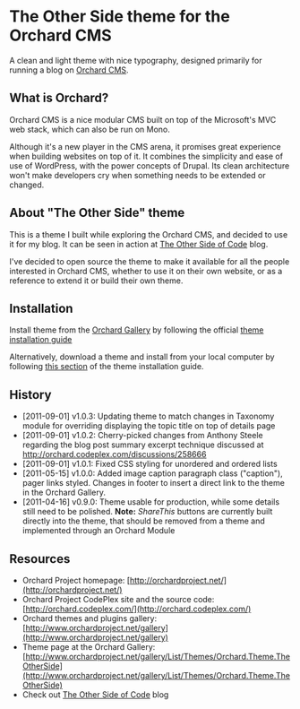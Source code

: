 ﻿The Other Side theme for the Orchard CMS
========================================

A clean and light theme with nice typography, designed primarily for running a blog on [Orchard CMS](http://orchardproject.net/).

## What is Orchard?

Orchard CMS is a nice modular CMS built on top of the Microsoft's MVC web stack, which can also be run on Mono. 

Although it's a new player in the CMS arena, it promises great experience when building websites on top of it. It combines the simplicity and ease of use of WordPress, with the power concepts of Drupal. Its clean architecture won't make developers cry when something needs to be extended or changed.

## About "The Other Side" theme

This is a theme I built while exploring the Orchard CMS, and decided to use it for my blog. It can be seen in action at [The Other Side of Code](http://www.theothersideofcode.com/) blog.

I've decided to open source the theme to make it available for all the people interested in Orchard CMS, whether to use it on their own website, or as a reference to extend it or build their own theme.

## Installation

Install theme from the [Orchard Gallery](http://www.orchardproject.net/gallery/List/Themes/Orchard.Theme.TheOtherSide) by following the official [theme installation guide](http://orchardproject.net/docs/Installing-themes.ashx#Installing_a_Theme_from_the_Gallery_0)

Alternatively, download a theme and install from your local computer by following [this section](http://www.orchardproject.net/docs/Installing-themes.ashx#Installing_a_Theme_from_your_Local_Computer_1) of the theme installation guide.

## History

* [2011-09-01] v1.0.3: Updating theme to match changes in Taxonomy module for overriding displaying the topic title on top of details page
* [2011-09-01] v1.0.2: Cherry-picked changes from Anthony Steele regarding the blog post summary excerpt technique discussed at http://orchard.codeplex.com/discussions/258666
* [2011-09-01] v1.0.1: Fixed CSS styling for unordered and ordered lists
* [2011-05-15] v1.0.0: Added image caption paragraph class ("caption"), pager links styled. Changes in footer to insert a direct link to the theme in the Orchard Gallery.
* [2011-04-16] v0.9.0: Theme usable for production, while some details still need to be polished. **Note:** _ShareThis_ buttons are currently built directly into the theme, that should be removed from a theme and implemented through an Orchard Module

## Resources
* Orchard Project homepage: [http://orchardproject.net/](http://orchardproject.net/)
* Orchard Project CodePlex site and the source code: [http://orchard.codeplex.com/](http://orchard.codeplex.com/)
* Orchard themes and plugins gallery: [http://www.orchardproject.net/gallery](http://www.orchardproject.net/gallery)
* Theme page at the Orchard Gallery: [http://www.orchardproject.net/gallery/List/Themes/Orchard.Theme.TheOtherSide](http://www.orchardproject.net/gallery/List/Themes/Orchard.Theme.TheOtherSide)
* Check out [The Other Side of Code](http://theothersideofcode.net/) blog
